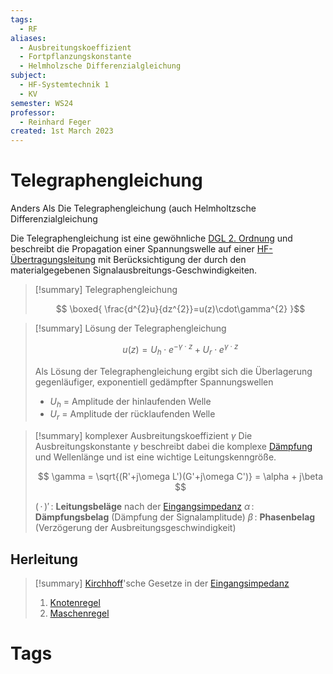 ```yaml
---
tags:
  - RF
aliases:
  - Ausbreitungskoeffizient
  - Fortpflanzungskonstante
  - Helmholzsche Differenzialgleichung
subject:
  - HF-Systemtechnik 1
  - KV
semester: WS24
professor:
  - Reinhard Feger
created: 1st March 2023
---
```


# Telegraphengleichung

Anders Als Die Telegraphengleichung (auch Helmholtzsche Differenzialgleichung

Die Telegraphengleichung ist eine gewöhnliche [DGL 2. Ordnung](../Mathematik/Algebra/lineare%20DGL%202.%20Ordnung.md) und beschreibt die Propagation einer Spannungswelle auf einer [HF-Übertragungsleitung](Transmission%20Line.md) mit Berücksichtigung der durch den materialgegebenen Signalausbreitungs-Geschwindigkeiten. 

> [!summary] Telegraphengleichung
>
> $$ \boxed{ \frac{d^{2}u}{dz^{2}}=u(z)\cdot\gamma^{2} }$$

> [!summary] Lösung der Telegraphengleichung
>
> $$ u(z)= U_{h}\cdot e^{-\gamma\cdot z}+ U_{r}\cdot e^{\gamma\cdot z} $$
> 
> Als Lösung der Telegraphengleichung ergibt sich die Überlagerung gegenläufiger, exponentiell gedämpfter Spannungswellen
> 
> - $U_{h}$ = Amplitude der hinlaufenden Welle
> - $U_{r}$ = Amplitude der rücklaufenden Welle

> [!summary] komplexer Ausbreitungskoeffizient $\gamma$
> Die Ausbreitungskonstante $\gamma$ beschreibt dabei die komplexe [Dämpfung](../Hardwareentwicklung/Dämpfung.md) und Wellenlänge und ist eine wichtige Leitungskenngröße.
> 
> $$ \gamma = \sqrt{(R'+j\omega L')(G'+j\omega C')} = \alpha + j\beta  $$
> 
> $(\,\cdot\,)'\,$: **Leitungsbeläge** nach der [Eingangsimpedanz](Eingangsimpedanz.md)
> $\alpha\,$: **Dämpfungsbelag** (Dämpfung der Signalamplitude)
> $\beta\,$: **Phasenbelag** (Verzögerung der Ausbreitungsgeschwindigkeit)

## Herleitung

> [!summary] [Kirchhoff](../Elektrotechnik/Kirchhoffsche%20Regeln.md)'sche Gesetze in der [Eingangsimpedanz](Eingangsimpedanz.md)
> 1. [Knotenregel](../Elektrotechnik/Kirchhoffsche%20Regeln.md)
> 2. [Maschenregel](../Elektrotechnik/Kirchhoffsche%20Regeln.md)

# Tags